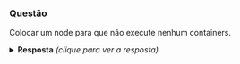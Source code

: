 ### Questão

Colocar um node para que não execute nenhum containers.

<details> 
  <summary><b>Resposta</b> <em>(clique para ver a resposta)</em></summary>

```bash

```

</details>